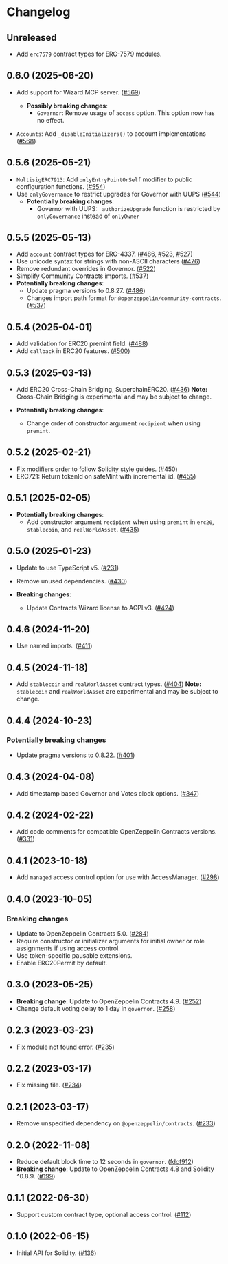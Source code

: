 # Changelog

## Unreleased

- Add `erc7579` contract types for ERC-7579 modules.

## 0.6.0 (2025-06-20)

- Add support for Wizard MCP server. ([#569](https://github.com/OpenZeppelin/contracts-wizard/pull/569))
  - **Possibly breaking changes**:
    - `Governor`: Remove usage of `access` option. This option now has no effect.

- `Accounts`: Add `_disableInitializers()` to account implementations ([#568](https://github.com/OpenZeppelin/contracts-wizard/pull/568))

## 0.5.6 (2025-05-21)

- `MultisigERC7913`: Add `onlyEntryPointOrSelf` modifier to public configuration functions. ([#554](https://github.com/OpenZeppelin/contracts-wizard/pull/554))
- Use `onlyGovernance` to restrict upgrades for Governor with UUPS ([#544](https://github.com/OpenZeppelin/contracts-wizard/pull/544))
  - **Potentially breaking changes**:
    - Governor with UUPS: `_authorizeUpgrade` function is restricted by `onlyGovernance` instead of `onlyOwner`

## 0.5.5 (2025-05-13)

- Add `account` contract types for ERC-4337. ([#486](https://github.com/OpenZeppelin/contracts-wizard/pull/486), [#523](https://github.com/OpenZeppelin/contracts-wizard/pull/523), [#527](https://github.com/OpenZeppelin/contracts-wizard/pull/527))
- Use unicode syntax for strings with non-ASCII characters ([#476](https://github.com/OpenZeppelin/contracts-wizard/pull/476))
- Remove redundant overrides in Governor. ([#522](https://github.com/OpenZeppelin/contracts-wizard/pull/522))
- Simplify Community Contracts imports. ([#537](https://github.com/OpenZeppelin/contracts-wizard/pull/537))
- **Potentially breaking changes**:
  - Update pragma versions to 0.8.27. ([#486](https://github.com/OpenZeppelin/contracts-wizard/pull/486))
  - Changes import path format for `@openzeppelin/community-contracts`. ([#537](https://github.com/OpenZeppelin/contracts-wizard/pull/537))

## 0.5.4 (2025-04-01)

- Add validation for ERC20 premint field. ([#488](https://github.com/OpenZeppelin/contracts-wizard/pull/488))
- Add `callback` in ERC20 features. ([#500](https://github.com/OpenZeppelin/contracts-wizard/pull/500))

## 0.5.3 (2025-03-13)

- Add ERC20 Cross-Chain Bridging, SuperchainERC20. ([#436](https://github.com/OpenZeppelin/contracts-wizard/pull/436))
  **Note:** Cross-Chain Bridging is experimental and may be subject to change.

- **Potentially breaking changes**:
  - Change order of constructor argument `recipient` when using `premint`.

## 0.5.2 (2025-02-21)

- Fix modifiers order to follow Solidity style guides. ([#450](https://github.com/OpenZeppelin/contracts-wizard/pull/450))
- ERC721: Return tokenId on safeMint with incremental id. ([#455](https://github.com/OpenZeppelin/contracts-wizard/pull/455))

## 0.5.1 (2025-02-05)

- **Potentially breaking changes**:
  - Add constructor argument `recipient` when using `premint` in `erc20`, `stablecoin`, and `realWorldAsset`. ([#435](https://github.com/OpenZeppelin/contracts-wizard/pull/435))

## 0.5.0 (2025-01-23)

- Update to use TypeScript v5. ([#231](https://github.com/OpenZeppelin/contracts-wizard/pull/231))
- Remove unused dependencies. ([#430](https://github.com/OpenZeppelin/contracts-wizard/pull/430))

- **Breaking changes**:
  - Update Contracts Wizard license to AGPLv3. ([#424](https://github.com/OpenZeppelin/contracts-wizard/pull/424))

## 0.4.6 (2024-11-20)

- Use named imports. ([#411](https://github.com/OpenZeppelin/contracts-wizard/pull/411))

## 0.4.5 (2024-11-18)

- Add `stablecoin` and `realWorldAsset` contract types. ([#404](https://github.com/OpenZeppelin/contracts-wizard/pull/404))
  **Note:** `stablecoin` and `realWorldAsset` are experimental and may be subject to change.

## 0.4.4 (2024-10-23)

### Potentially breaking changes

- Update pragma versions to 0.8.22. ([#401](https://github.com/OpenZeppelin/contracts-wizard/pull/401))

## 0.4.3 (2024-04-08)

- Add timestamp based Governor and Votes clock options. ([#347](https://github.com/OpenZeppelin/contracts-wizard/pull/347))

## 0.4.2 (2024-02-22)

- Add code comments for compatible OpenZeppelin Contracts versions. ([#331](https://github.com/OpenZeppelin/contracts-wizard/pull/331))

## 0.4.1 (2023-10-18)

- Add `managed` access control option for use with AccessManager. ([#298](https://github.com/OpenZeppelin/contracts-wizard/pull/298))

## 0.4.0 (2023-10-05)

### Breaking changes

- Update to OpenZeppelin Contracts 5.0. ([#284](https://github.com/OpenZeppelin/contracts-wizard/pull/284))
- Require constructor or initializer arguments for initial owner or role assignments if using access control.
- Use token-specific pausable extensions.
- Enable ERC20Permit by default.

## 0.3.0 (2023-05-25)

- **Breaking change**: Update to OpenZeppelin Contracts 4.9. ([#252](https://github.com/OpenZeppelin/contracts-wizard/pull/252))
- Change default voting delay to 1 day in `governor`. ([#258](https://github.com/OpenZeppelin/contracts-wizard/pull/258))

## 0.2.3 (2023-03-23)

- Fix module not found error. ([#235](https://github.com/OpenZeppelin/contracts-wizard/issues/235))

## 0.2.2 (2023-03-17)

- Fix missing file. ([#234](https://github.com/OpenZeppelin/contracts-wizard/pull/234))

## 0.2.1 (2023-03-17)

- Remove unspecified dependency on `@openzeppelin/contracts`. ([#233](https://github.com/OpenZeppelin/contracts-wizard/pull/233))

## 0.2.0 (2022-11-08)

- Reduce default block time to 12 seconds in `governor`. ([fdcf912](https://github.com/OpenZeppelin/contracts-wizard/commit/fdcf9129354692b3b7e0fa694233fdd62a1e99bb))
- **Breaking change**: Update to OpenZeppelin Contracts 4.8 and Solidity ^0.8.9. ([#199](https://github.com/OpenZeppelin/contracts-wizard/pull/199))

## 0.1.1 (2022-06-30)

- Support custom contract type, optional access control. ([#112](https://github.com/OpenZeppelin/contracts-wizard/pull/112))

## 0.1.0 (2022-06-15)

- Initial API for Solidity. ([#136](https://github.com/OpenZeppelin/contracts-wizard/pull/136))
